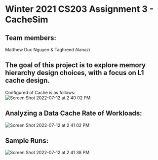 # Winter 2021 CS203 Assignment 3 - CacheSim
## Team members:
  Matthew Duc Nguyen &
  Taghreed Alanazi

## The goal of this project is to explore memory hierarchy design choices, with a focus on L1 cache design. 
Configured of Cache is as follows:
![Screen Shot 2022-07-12 at 2 40 02 PM](https://user-images.githubusercontent.com/57783476/178600191-fb64631c-d403-42e0-ba78-7e83b5d4f7ce.png)

## Analyzing a Data Cache Rate of Workloads:
![Screen Shot 2022-07-12 at 2 41 02 PM](https://user-images.githubusercontent.com/57783476/178600317-339f3d90-1b57-4b3c-863d-e165c6183ced.png)

## Sample Runs:
![Screen Shot 2022-07-12 at 2 41 38 PM](https://user-images.githubusercontent.com/57783476/178600384-e9db3390-1ed0-4564-aa54-2eda634e60c9.png)
